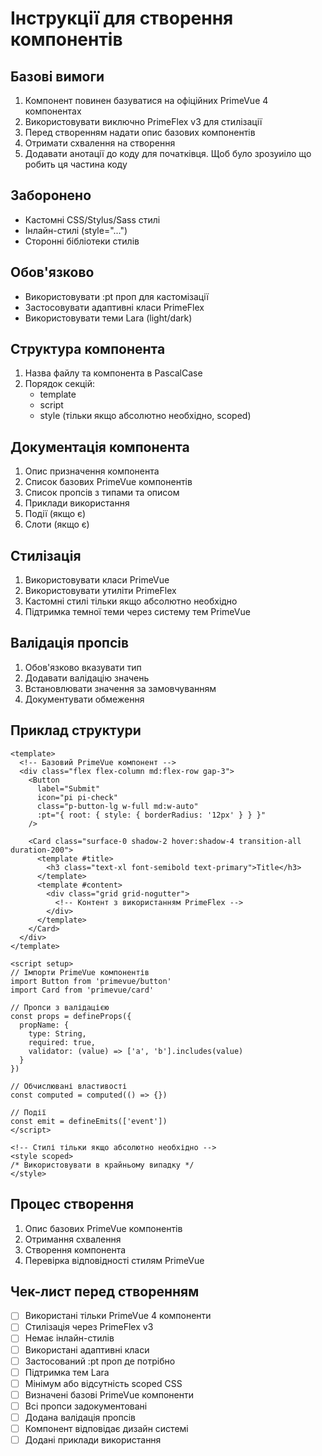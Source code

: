 # Інструкції для створення компонентів

## Базові вимоги
1. Компонент повинен базуватися на офіційних PrimeVue 4 компонентах
2. Використовувати виключно PrimeFlex v3 для стилізації
3. Перед створенням надати опис базових компонентів
4. Отримати схвалення на створення
5. Додавати анотації до коду для початківця. Щоб було зрозуиіло що робить ця частина коду

## Заборонено
- Кастомні CSS/Stylus/Sass стилі
- Інлайн-стилі (style="...")
- Сторонні бібліотеки стилів

## Обов'язково
- Використовувати :pt проп для кастомізації
- Застосовувати адаптивні класи PrimeFlex
- Використовувати теми Lara (light/dark)

## Структура компонента
1. Назва файлу та компонента в PascalCase
2. Порядок секцій:
   - template
   - script
   - style (тільки якщо абсолютно необхідно, scoped)

## Документація компонента
1. Опис призначення компонента
2. Список базових PrimeVue компонентів
3. Список пропсів з типами та описом
4. Приклади використання
5. Події (якщо є)
6. Слоти (якщо є)

## Стилізація
1. Використовувати класи PrimeVue
2. Використовувати утиліти PrimeFlex
3. Кастомні стилі тільки якщо абсолютно необхідно
4. Підтримка темної теми через систему тем PrimeVue

## Валідація пропсів
1. Обов'язково вказувати тип
2. Додавати валідацію значень
3. Встановлювати значення за замовчуванням
4. Документувати обмеження

## Приклад структури
```vue
<template>
  <!-- Базовий PrimeVue компонент -->
  <div class="flex flex-column md:flex-row gap-3">
    <Button 
      label="Submit" 
      icon="pi pi-check" 
      class="p-button-lg w-full md:w-auto" 
      :pt="{ root: { style: { borderRadius: '12px' } } }"
    />
    
    <Card class="surface-0 shadow-2 hover:shadow-4 transition-all duration-200">
      <template #title>
        <h3 class="text-xl font-semibold text-primary">Title</h3>
      </template>
      <template #content>
        <div class="grid grid-nogutter">
          <!-- Контент з використанням PrimeFlex -->
        </div>
      </template>
    </Card>
  </div>
</template>

<script setup>
// Імпорти PrimeVue компонентів
import Button from 'primevue/button'
import Card from 'primevue/card'

// Пропси з валідацією
const props = defineProps({
  propName: {
    type: String,
    required: true,
    validator: (value) => ['a', 'b'].includes(value)
  }
})

// Обчислювані властивості
const computed = computed(() => {})

// Події
const emit = defineEmits(['event'])
</script>

<!-- Стилі тільки якщо абсолютно необхідно -->
<style scoped>
/* Використовувати в крайньому випадку */
</style>
```

## Процес створення
1. Опис базових PrimeVue компонентів
2. Отримання схвалення
3. Створення компонента
4. Перевірка відповідності стилям PrimeVue

## Чек-лист перед створенням
- [ ] Використані тільки PrimeVue 4 компоненти
- [ ] Стилізація через PrimeFlex v3
- [ ] Немає інлайн-стилів
- [ ] Використані адаптивні класи
- [ ] Застосований :pt проп де потрібно
- [ ] Підтримка тем Lara
- [ ] Мінімум або відсутність scoped CSS
- [ ] Визначені базові PrimeVue компоненти
- [ ] Всі пропси задокументовані
- [ ] Додана валідація пропсів
- [ ] Компонент відповідає дизайн системі
- [ ] Додані приклади використання 